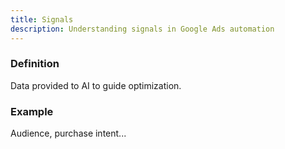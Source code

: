 ```yaml
---
title: Signals
description: Understanding signals in Google Ads automation
---
```


### Definition
Data provided to AI to guide optimization.

### Example
Audience, purchase intent...